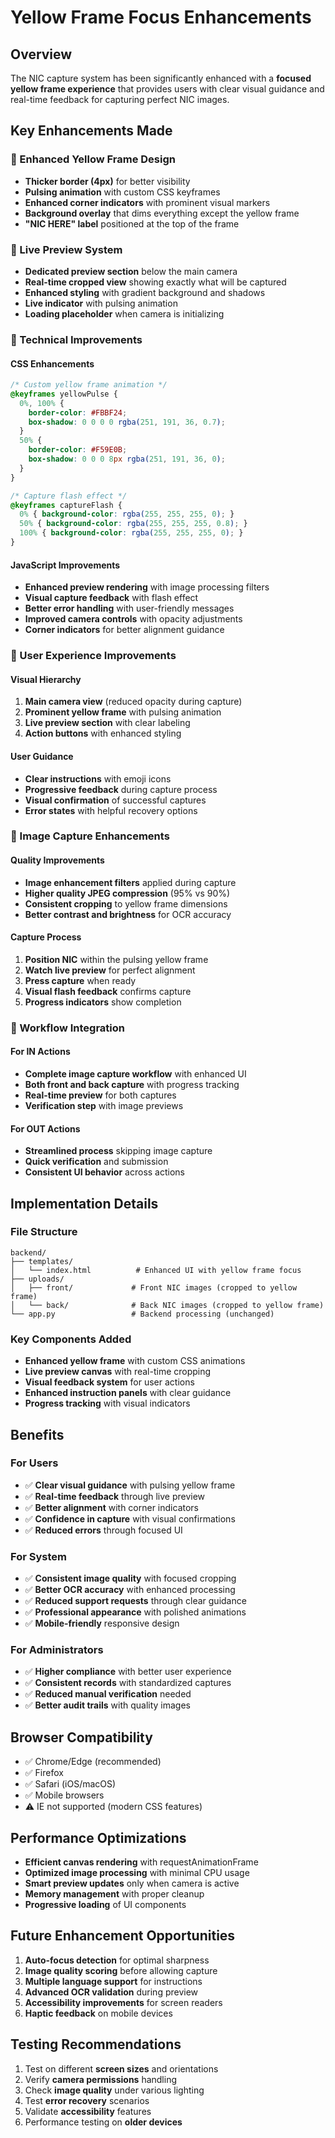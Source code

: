# Yellow Frame Focus Enhancements

## Overview
The NIC capture system has been significantly enhanced with a **focused yellow frame experience** that provides users with clear visual guidance and real-time feedback for capturing perfect NIC images.

## Key Enhancements Made

### 🎯 Enhanced Yellow Frame Design
- **Thicker border (4px)** for better visibility
- **Pulsing animation** with custom CSS keyframes
- **Enhanced corner indicators** with prominent visual markers
- **Background overlay** that dims everything except the yellow frame
- **"NIC HERE" label** positioned at the top of the frame

### 📱 Live Preview System
- **Dedicated preview section** below the main camera
- **Real-time cropped view** showing exactly what will be captured
- **Enhanced styling** with gradient background and shadows
- **Live indicator** with pulsing animation
- **Loading placeholder** when camera is initializing

### 🔧 Technical Improvements

#### CSS Enhancements
```css
/* Custom yellow frame animation */
@keyframes yellowPulse {
  0%, 100% { 
    border-color: #FBBF24; 
    box-shadow: 0 0 0 0 rgba(251, 191, 36, 0.7);
  }
  50% { 
    border-color: #F59E0B; 
    box-shadow: 0 0 0 8px rgba(251, 191, 36, 0);
  }
}

/* Capture flash effect */
@keyframes captureFlash {
  0% { background-color: rgba(255, 255, 255, 0); }
  50% { background-color: rgba(255, 255, 255, 0.8); }
  100% { background-color: rgba(255, 255, 255, 0); }
}
```

#### JavaScript Improvements
- **Enhanced preview rendering** with image processing filters
- **Visual capture feedback** with flash effect
- **Better error handling** with user-friendly messages
- **Improved camera controls** with opacity adjustments
- **Corner indicators** for better alignment guidance

### 🎨 User Experience Improvements

#### Visual Hierarchy
1. **Main camera view** (reduced opacity during capture)
2. **Prominent yellow frame** with pulsing animation
3. **Live preview section** with clear labeling
4. **Action buttons** with enhanced styling

#### User Guidance
- **Clear instructions** with emoji icons
- **Progressive feedback** during capture process
- **Visual confirmation** of successful captures
- **Error states** with helpful recovery options

### 📸 Image Capture Enhancements

#### Quality Improvements
- **Image enhancement filters** applied during capture
- **Higher quality JPEG compression** (95% vs 90%)
- **Consistent cropping** to yellow frame dimensions
- **Better contrast and brightness** for OCR accuracy

#### Capture Process
1. **Position NIC** within the pulsing yellow frame
2. **Watch live preview** for perfect alignment
3. **Press capture** when ready
4. **Visual flash feedback** confirms capture
5. **Progress indicators** show completion

### 🔄 Workflow Integration

#### For IN Actions
- **Complete image capture workflow** with enhanced UI
- **Both front and back capture** with progress tracking
- **Real-time preview** for both captures
- **Verification step** with image previews

#### For OUT Actions
- **Streamlined process** skipping image capture
- **Quick verification** and submission
- **Consistent UI behavior** across actions

## Implementation Details

### File Structure
```
backend/
├── templates/
│   └── index.html          # Enhanced UI with yellow frame focus
├── uploads/
│   ├── front/             # Front NIC images (cropped to yellow frame)
│   └── back/              # Back NIC images (cropped to yellow frame)
└── app.py                 # Backend processing (unchanged)
```

### Key Components Added
- **Enhanced yellow frame** with custom CSS animations
- **Live preview canvas** with real-time cropping
- **Visual feedback system** for user actions
- **Enhanced instruction panels** with clear guidance
- **Progress tracking** with visual indicators

## Benefits

### For Users
- ✅ **Clear visual guidance** with pulsing yellow frame
- ✅ **Real-time feedback** through live preview
- ✅ **Better alignment** with corner indicators
- ✅ **Confidence in capture** with visual confirmations
- ✅ **Reduced errors** through focused UI

### For System
- ✅ **Consistent image quality** with focused cropping
- ✅ **Better OCR accuracy** with enhanced processing
- ✅ **Reduced support requests** through clear guidance
- ✅ **Professional appearance** with polished animations
- ✅ **Mobile-friendly** responsive design

### For Administrators
- ✅ **Higher compliance** with better user experience
- ✅ **Consistent records** with standardized captures
- ✅ **Reduced manual verification** needed
- ✅ **Better audit trails** with quality images

## Browser Compatibility
- ✅ Chrome/Edge (recommended)
- ✅ Firefox
- ✅ Safari (iOS/macOS)
- ✅ Mobile browsers
- ⚠️ IE not supported (modern CSS features)

## Performance Optimizations
- **Efficient canvas rendering** with requestAnimationFrame
- **Optimized image processing** with minimal CPU usage
- **Smart preview updates** only when camera is active
- **Memory management** with proper cleanup
- **Progressive loading** of UI components

## Future Enhancement Opportunities
1. **Auto-focus detection** for optimal sharpness
2. **Image quality scoring** before allowing capture
3. **Multiple language support** for instructions
4. **Advanced OCR validation** during preview
5. **Accessibility improvements** for screen readers
6. **Haptic feedback** on mobile devices

## Testing Recommendations
1. Test on different **screen sizes** and orientations
2. Verify **camera permissions** handling
3. Check **image quality** under various lighting
4. Test **error recovery** scenarios
5. Validate **accessibility** features
6. Performance testing on **older devices**
